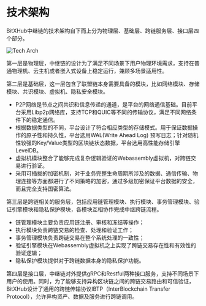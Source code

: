 # 技术架构

BitXHub中继链的技术架构自下而上分为物理层、基础层、跨链服务层、接口层四个部分。

![Tech Arch](/assets/tech-arch.png)

第一层是物理层，中继链的设计为了满足不同场景下用户物理环境需求，支持在普通物理机、云主机或者嵌入式设备上稳定运行，兼顾多场景适用性。

第二层是基础层，这一层包含了联盟链本身需要具备的模块，比如网络模块、存储模块、共识模块、虚拟机、隐私安全模块。

* P2P网络是节点之间共识和信息传递的通道，是平台的网络通信基础。目前平台采用Libp2p网络库，支持TCP和QUIC等不同的传输协议，满足不同网络条件下的稳定通信。
* 根据数据类型的不同，平台设计了符合相应类型的存储模式。用于保证数据操作的原子性和持久性，平台选用WAL(Write Ahead Log)
  预写日志；针对随机性较强的Key/Value类型的区块链状态数据，平台选用高性能存储引擎LevelDB。
* 虚拟机模块整合了能够完成复杂逻辑验证的Webassembly虚拟机，对跨链交易进行验证。
* 采用可插拔的加密机制，对于业务完整生命周期所涉及的数据、通信传输、物理连接等方面都进行了不同策略的加密，通过多级加密保证平台数据的安全，而且完全支持国密算法。

第三层是跨链相关的服务层，包括应用链管理模块、执行模块、事务管理模块、验证引擎模块和隐私保护模块，各模块互相协作完成中继跨链流程。

* 链管理模块主要负责应用链注册、审核和冻结等操作；
* 执行模块负责跨链交易的检查、处理和验证工作；
* 事务管理模块负责跨链交易在整个系统处理的一致性；
* 验证引擎模块在Webassembly虚拟机之上实现了跨链交易存在性和有效性的验证逻辑；
* 隐私保护模块提供对于跨链数据本身的隐私保护功能。

第四层是接口层，中继链对外提供gRPC和Restful两种接口服务，支持不同场景下用户的使用。同时，为了能够支持异构区块链之间的跨链交易路由和可信验证，BitXHub设计了通用的跨链传输协议IBTP（InterBlockchain
Transfer Protocol），允许异构资产、数据及服务进行跨链调用。